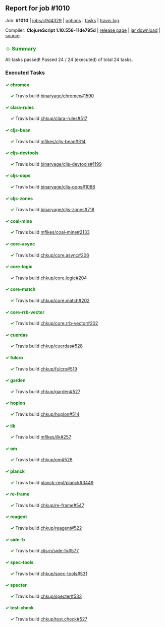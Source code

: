 ## Report for job #1010

Job: **#1010** | [jobs/c9d4329](https://github.com/cljs-oss/canary/commit/c9d43294cdb830c3949415bda92b289abbe4ba03) | [options](options.edn) | [tasks](tasks.edn) | [travis log](https://travis-ci.org/cljs-oss/canary/builds/555615366).

Compiler: **ClojureScript 1.10.556-11de795d** | [release page](https://github.com/cljs-oss/canary/releases/tag/r1.10.556-11de795d) | [jar download](https://github.com/cljs-oss/canary/releases/download/r1.10.556-11de795d/clojurescript-1.10.556-11de795d.jar) | [source](https://github.com/clojure/clojurescript/commit/11de795dc748e004d31474f11cf04e5fc58b5d24).

### <b style='color:green'>☺ Summary</b>

All tasks passed! Passed 24 / 24 (executed) of total 24 tasks.

### Executed Tasks

#### <b style='color:green'>&#x2713; chromex</b>
&nbsp;&nbsp;&nbsp;&nbsp;<b style='color:green'>&#x2713;</b> Travis build [binaryage/chromex#1590](https://travis-ci.org/binaryage/chromex/builds/555615905)<br>

#### <b style='color:green'>&#x2713; clara-rules</b>
&nbsp;&nbsp;&nbsp;&nbsp;<b style='color:green'>&#x2713;</b> Travis build [chkup/clara-rules#517](https://travis-ci.org/chkup/clara-rules/builds/555615907)<br>

#### <b style='color:green'>&#x2713; cljs-bean</b>
&nbsp;&nbsp;&nbsp;&nbsp;<b style='color:green'>&#x2713;</b> Travis build [mfikes/cljs-bean#314](https://travis-ci.org/mfikes/cljs-bean/builds/555615909)<br>

#### <b style='color:green'>&#x2713; cljs-devtools</b>
&nbsp;&nbsp;&nbsp;&nbsp;<b style='color:green'>&#x2713;</b> Travis build [binaryage/cljs-devtools#1199](https://travis-ci.org/binaryage/cljs-devtools/builds/555615911)<br>

#### <b style='color:green'>&#x2713; cljs-oops</b>
&nbsp;&nbsp;&nbsp;&nbsp;<b style='color:green'>&#x2713;</b> Travis build [binaryage/cljs-oops#1086](https://travis-ci.org/binaryage/cljs-oops/builds/555615915)<br>

#### <b style='color:green'>&#x2713; cljs-zones</b>
&nbsp;&nbsp;&nbsp;&nbsp;<b style='color:green'>&#x2713;</b> Travis build [binaryage/cljs-zones#718](https://travis-ci.org/binaryage/cljs-zones/builds/555615921)<br>

#### <b style='color:green'>&#x2713; coal-mine</b>
&nbsp;&nbsp;&nbsp;&nbsp;<b style='color:green'>&#x2713;</b> Travis build [mfikes/coal-mine#2133](https://travis-ci.org/mfikes/coal-mine/builds/555615938)<br>

#### <b style='color:green'>&#x2713; core-async</b>
&nbsp;&nbsp;&nbsp;&nbsp;<b style='color:green'>&#x2713;</b> Travis build [chkup/core.async#206](https://travis-ci.org/chkup/core.async/builds/555615946)<br>

#### <b style='color:green'>&#x2713; core-logic</b>
&nbsp;&nbsp;&nbsp;&nbsp;<b style='color:green'>&#x2713;</b> Travis build [chkup/core.logic#204](https://travis-ci.org/chkup/core.logic/builds/555615954)<br>

#### <b style='color:green'>&#x2713; core-match</b>
&nbsp;&nbsp;&nbsp;&nbsp;<b style='color:green'>&#x2713;</b> Travis build [chkup/core.match#202](https://travis-ci.org/chkup/core.match/builds/555615958)<br>

#### <b style='color:green'>&#x2713; core-rrb-vector</b>
&nbsp;&nbsp;&nbsp;&nbsp;<b style='color:green'>&#x2713;</b> Travis build [chkup/core.rrb-vector#202](https://travis-ci.org/chkup/core.rrb-vector/builds/555615962)<br>

#### <b style='color:green'>&#x2713; cuerdas</b>
&nbsp;&nbsp;&nbsp;&nbsp;<b style='color:green'>&#x2713;</b> Travis build [chkup/cuerdas#528](https://travis-ci.org/chkup/cuerdas/builds/555615964)<br>

#### <b style='color:green'>&#x2713; fulcro</b>
&nbsp;&nbsp;&nbsp;&nbsp;<b style='color:green'>&#x2713;</b> Travis build [chkup/fulcro#519](https://travis-ci.org/chkup/fulcro/builds/555615966)<br>

#### <b style='color:green'>&#x2713; garden</b>
&nbsp;&nbsp;&nbsp;&nbsp;<b style='color:green'>&#x2713;</b> Travis build [chkup/garden#527](https://travis-ci.org/chkup/garden/builds/555616009)<br>

#### <b style='color:green'>&#x2713; hoplon</b>
&nbsp;&nbsp;&nbsp;&nbsp;<b style='color:green'>&#x2713;</b> Travis build [chkup/hoplon#514](https://travis-ci.org/chkup/hoplon/builds/555615983)<br>

#### <b style='color:green'>&#x2713; ilk</b>
&nbsp;&nbsp;&nbsp;&nbsp;<b style='color:green'>&#x2713;</b> Travis build [mfikes/ilk#257](https://travis-ci.org/mfikes/ilk/builds/555615972)<br>

#### <b style='color:green'>&#x2713; om</b>
&nbsp;&nbsp;&nbsp;&nbsp;<b style='color:green'>&#x2713;</b> Travis build [chkup/om#526](https://travis-ci.org/chkup/om/builds/555615993)<br>

#### <b style='color:green'>&#x2713; planck</b>
&nbsp;&nbsp;&nbsp;&nbsp;<b style='color:green'>&#x2713;</b> Travis build [planck-repl/planck#3449](https://travis-ci.org/planck-repl/planck/builds/555616045)<br>

#### <b style='color:green'>&#x2713; re-frame</b>
&nbsp;&nbsp;&nbsp;&nbsp;<b style='color:green'>&#x2713;</b> Travis build [chkup/re-frame#547](https://travis-ci.org/chkup/re-frame/builds/555615991)<br>

#### <b style='color:green'>&#x2713; reagent</b>
&nbsp;&nbsp;&nbsp;&nbsp;<b style='color:green'>&#x2713;</b> Travis build [chkup/reagent#522](https://travis-ci.org/chkup/reagent/builds/555616039)<br>

#### <b style='color:green'>&#x2713; side-fx</b>
&nbsp;&nbsp;&nbsp;&nbsp;<b style='color:green'>&#x2713;</b> Travis build [cljsrn/side-fx#577](https://travis-ci.org/cljsrn/side-fx/builds/555616035)<br>

#### <b style='color:green'>&#x2713; spec-tools</b>
&nbsp;&nbsp;&nbsp;&nbsp;<b style='color:green'>&#x2713;</b> Travis build [chkup/spec-tools#531](https://travis-ci.org/chkup/spec-tools/builds/555616088)<br>

#### <b style='color:green'>&#x2713; specter</b>
&nbsp;&nbsp;&nbsp;&nbsp;<b style='color:green'>&#x2713;</b> Travis build [chkup/specter#533](https://travis-ci.org/chkup/specter/builds/555615987)<br>

#### <b style='color:green'>&#x2713; test-check</b>
&nbsp;&nbsp;&nbsp;&nbsp;<b style='color:green'>&#x2713;</b> Travis build [chkup/test.check#527](https://travis-ci.org/chkup/test.check/builds/555616055)<br>